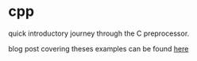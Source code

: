 # cpp
quick introductory journey through the C preprocessor.

blog post covering theses examples can be found [here](https://lacklustergames.blogspot.com/2020/09/quick-look-at-c-preprocessor.html)
